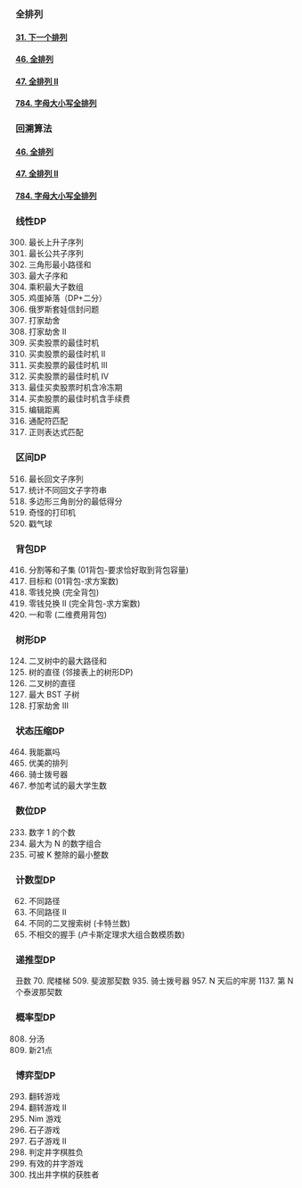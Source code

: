
### 全排列
#### [31. 下一个排列](https://leetcode-cn.com/problems/next-permutation/)
#### [46. 全排列](https://leetcode-cn.com/problems/permutations/)
#### [47. 全排列 II](https://leetcode-cn.com/problems/permutations-ii/)
#### [784. 字母大小写全排列](https://leetcode-cn.com/problems/letter-case-permutation/)

### 回溯算法
#### [46. 全排列](https://leetcode-cn.com/problems/permutations/)
#### [47. 全排列 II](https://leetcode-cn.com/problems/permutations-ii/)
#### [784. 字母大小写全排列](https://leetcode-cn.com/problems/letter-case-permutation/)

### 线性DP
300. 最长上升子序列
1143. 最长公共子序列
120. 三角形最小路径和
53. 最大子序和
152. 乘积最大子数组
887. 鸡蛋掉落（DP+二分）
354. 俄罗斯套娃信封问题
198. 打家劫舍 
213. 打家劫舍 II
121. 买卖股票的最佳时机 
122. 买卖股票的最佳时机 II 
123. 买卖股票的最佳时机 III 
188. 买卖股票的最佳时机 IV
309. 最佳买卖股票时机含冷冻期
714. 买卖股票的最佳时机含手续费
72. 编辑距离
44. 通配符匹配
10. 正则表达式匹配

### 区间DP
516. 最长回文子序列 
730. 统计不同回文子字符串 
1039. 多边形三角剖分的最低得分 
664. 奇怪的打印机 
312. 戳气球

### 背包DP
416. 分割等和子集 (01背包-要求恰好取到背包容量)
494. 目标和 (01背包-求方案数)
322. 零钱兑换 (完全背包)
518. 零钱兑换 II (完全背包-求方案数)
474. 一和零 (二维费用背包)
### 树形DP
124. 二叉树中的最大路径和
1245. 树的直径 (邻接表上的树形DP)
543. 二叉树的直径
333. 最大 BST 子树 
337. 打家劫舍 III
###  状态压缩DP
464. 我能赢吗
526. 优美的排列 
935. 骑士拨号器 
1349. 参加考试的最大学生数
### 数位DP
233. 数字 1 的个数
902. 最大为 N 的数字组合 
1015. 可被 K 整除的最小整数
### 计数型DP
62. 不同路径
63. 不同路径 II
96. 不同的二叉搜索树 (卡特兰数)
1259. 不相交的握手 (卢卡斯定理求大组合数模质数)


### 递推型DP
丑数
70. 爬楼梯 
509. 斐波那契数 
935. 骑士拨号器 
957. N 天后的牢房
1137. 第 N 个泰波那契数
### 概率型DP
808. 分汤
837. 新21点
### 博弈型DP
293. 翻转游戏
294. 翻转游戏 II
292. Nim 游戏
877. 石子游戏
1140. 石子游戏 II
348. 判定井字棋胜负
794. 有效的井字游戏 
1275. 找出井字棋的获胜者
